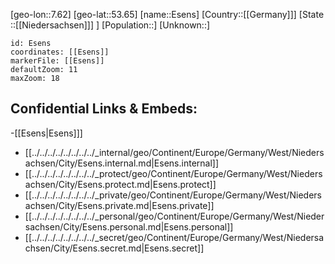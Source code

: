 ﻿---
location: [53.65,7.62]
mapzoom: [7,12] 
mapmarker: city 
type: City
tags:
- geo/City


SpocWebEntityId: 30067
isDeleted: false
confidential: public

---
[geo-lon::7.62]
[geo-lat::53.65]
[name::Esens]
[Country::[[Germany]]]
[State ::[[Niedersachsen]]] ]
[Population::]
[Unknown::]


```leaflet
id: Esens
coordinates: [[Esens]]
markerFile: [[Esens]]
defaultZoom: 11 
maxZoom: 18
```


## Confidential Links & Embeds: 
-[[Esens|Esens]]] 
- [[../../../../../../../../_internal/geo/Continent/Europe/Germany/West/Niedersachsen/City/Esens.internal.md|Esens.internal]] 
- [[../../../../../../../../_protect/geo/Continent/Europe/Germany/West/Niedersachsen/City/Esens.protect.md|Esens.protect]] 
- [[../../../../../../../../_private/geo/Continent/Europe/Germany/West/Niedersachsen/City/Esens.private.md|Esens.private]] 
- [[../../../../../../../../_personal/geo/Continent/Europe/Germany/West/Niedersachsen/City/Esens.personal.md|Esens.personal]] 
- [[../../../../../../../../_secret/geo/Continent/Europe/Germany/West/Niedersachsen/City/Esens.secret.md|Esens.secret]] 
